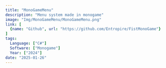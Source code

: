 ```yaml
---
title: "MonoGameMenu"
description: "Menu system made in monogame"
image: "Img/MonoGameMenu/MonoGameMenu.png"
link: [
  {name: "Github", url: "https://github.com/Entropire/FistMonoGame"}
]
tags:
  Language: ["C#"]
  Software: ["Monogame"]
  Year: ["2024"]
date: "2025-01-26"
---
```

